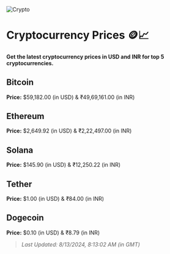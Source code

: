 
![Crypto](https://www.techguide.com.au/wp-content/uploads/2020/11/crypto3.jpeg)

# Cryptocurrency Prices 🪙📈

#### Get the latest cryptocurrency prices in USD and INR for top 5 cryptocurrencies.

## Bitcoin

**Price:** $59,182.00 (in USD) & ₹49,69,161.00 (in INR)

## Ethereum

**Price:** $2,649.92 (in USD) & ₹2,22,497.00 (in INR)

## Solana

**Price:** $145.90 (in USD) & ₹12,250.22 (in INR)

## Tether

**Price:** $1.00 (in USD) & ₹84.00 (in INR)

## Dogecoin

**Price:** $0.10 (in USD) & ₹8.79 (in INR)

> _Last Updated: 8/13/2024, 8:13:02 AM (in GMT)_
